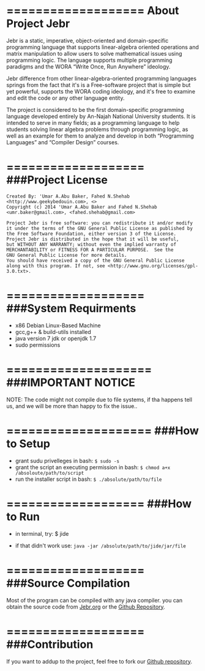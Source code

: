 ===================
About Project Jebr
===================
Jebr is a static, imperative, object-oriented and domain-specific programming language that supports linear-algebra oriented operations and matrix manipulation to allow users to solve mathematical issues using programming logic. The language supports multiple programming paradigms and the WORA “Write Once, Run Anywhere” ideology.

Jebr difference from other linear-algebra-oriented programming languages springs from the fact that it's is a Free-software project that is simple but yet powerful, supports the WORA coding ideology, and it's free to examine and edit the code or any other language entity.

The project is considered to be the first domain-specific programming language developed entirely by An-Najah National University students. It is intended to serve in many fields; as a programming language to help students solving linear algebra problems through programming logic, as well as an example for them to analyze and develop in both “Programming Languages” and “Compiler Design” courses.

===================
###Project License
===================
    Created By: 'Umar A.Abu Baker, Fahed N.Shehab <http://www.geekybedouin.com>, <>
    Copyright (c) 2014 'Umar A.Abu Baker and Fahed N.Shehab <umr.baker@gmail.com>, <fahed.shehab@gmail.com>

    Project Jebr is free software: you can redistribute it and/or modify
    it under the terms of the GNU General Public License as published by
    the Free Software Foundation, either version 3 of the License.
    Project Jebr is distributed in the hope that it will be useful,
    but WITHOUT ANY WARRANTY; without even the implied warranty of
    MERCHANTABILITY or FITNESS FOR A PARTICULAR PURPOSE.  See the
    GNU General Public License for more details.
    You should have received a copy of the GNU General Public License
    along with this program. If not, see <http://www.gnu.org/licenses/gpl-3.0.txt>.

===================
###System Requirments
===================

- x86 Debian Linux-Based Machine
- gcc,g++ & build-utils installed
- java version 7 jdk or openjdk 1.7
- sudo permissions

====================
###IMPORTANT NOTICE
====================
NOTE: The code might not compile due to file systems, if tha happens tell us, and we will be more than happy to fix the issue..


====================
###How to Setup
====================
- grant sudu privelleges 
		 in bash: ` $ sudo -s `
- grant the script an executing permission
		 in bash: ` $ chmod a+x /absoloute/path/to/script `
- run the installer script
		 in bash: ` $ ./absolute/path/to/file `

===================
###How to Run
===================
- in terminal, try: $ jide

- if that didn't work use: ` java -jar /absolute/path/to/jide/jar/file `

===================
###Source Compilation
===================
 Most of the program can be compiled with any java compiler.
you can obtain the source code from [Jebr.org](http://jebr.org)
or the [Github Repository](https://github.com/geekybedouin/project_jebr).

===================
###Contribution
===================
If you want to addup to the project, feel free to fork our [Github repository](https://github.com/geekybedouin/project_jebr).










